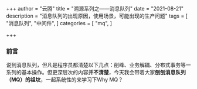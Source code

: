 +++
author = "云腾"
title = "溯源系列之——消息队列"
date = "2021-08-21"
description = "消息队列的出现原因，使用场景，可能出现的生产问题"
tags = [
    "消息队列",
    "中间件",
]
categories = [
    "mq",
]

+++

### 前言

​	说到消息队列，但凡是程序员都清楚以下几点：削峰、业务解耦、分布式事务等一系列的基本操作。但更深层次的内容**并不清楚**，今天我会带着大家**刨刨消息队列（MQ）的祖坟**，一起系统性的来学习下Why MQ？

